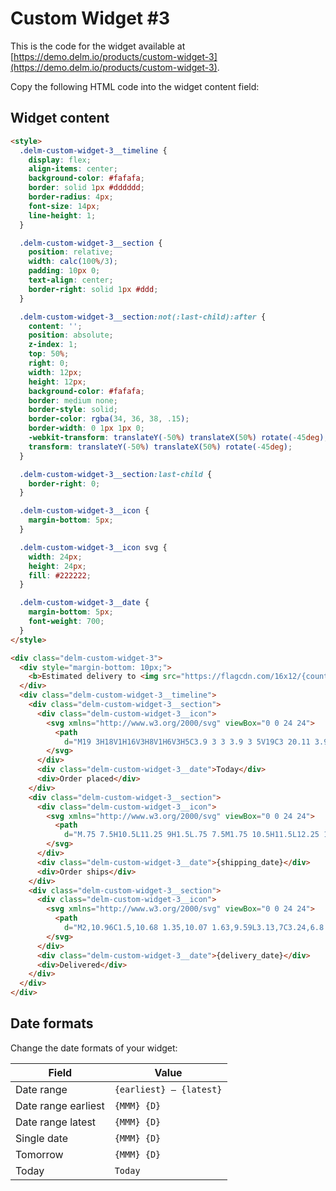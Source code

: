 # Custom Widget #3

This is the code for the widget available at [https://demo.delm.io/products/custom-widget-3](https://demo.delm.io/products/custom-widget-3).

Copy the following HTML code into the widget content field:

## Widget content

```html
<style>
  .delm-custom-widget-3__timeline {
    display: flex;
    align-items: center;
    background-color: #fafafa;
    border: solid 1px #dddddd;
    border-radius: 4px;
    font-size: 14px;
    line-height: 1;
  }

  .delm-custom-widget-3__section {
    position: relative;
    width: calc(100%/3);
    padding: 10px 0;
    text-align: center;
    border-right: solid 1px #ddd;
  }

  .delm-custom-widget-3__section:not(:last-child):after {
    content: '';
    position: absolute;
    z-index: 1;
    top: 50%;
    right: 0;
    width: 12px;
    height: 12px;
    background-color: #fafafa;
    border: medium none;
    border-style: solid;
    border-color: rgba(34, 36, 38, .15);
    border-width: 0 1px 1px 0;
    -webkit-transform: translateY(-50%) translateX(50%) rotate(-45deg);
    transform: translateY(-50%) translateX(50%) rotate(-45deg);
  }

  .delm-custom-widget-3__section:last-child {
    border-right: 0;
  }

  .delm-custom-widget-3__icon {
    margin-bottom: 5px;
  }

  .delm-custom-widget-3__icon svg {
    width: 24px;
    height: 24px;
    fill: #222222;
  }

  .delm-custom-widget-3__date {
    margin-bottom: 5px;
    font-weight: 700;
  }
</style>

<div class="delm-custom-widget-3">
  <div style="margin-bottom: 10px;">
    <b>Estimated delivery to <img src="https://flagcdn.com/16x12/{country_code_lower}.png" width="16" height="12" alt="{country_code_lower}" style="vertical-align: middle;"> {country_name} {delivery_date}.</b> {order_deadline}
  </div>
  <div class="delm-custom-widget-3__timeline">
    <div class="delm-custom-widget-3__section">
      <div class="delm-custom-widget-3__icon">
        <svg xmlns="http://www.w3.org/2000/svg" viewBox="0 0 24 24">
          <path
            d="M19 3H18V1H16V3H8V1H6V3H5C3.9 3 3 3.9 3 5V19C3 20.11 3.9 21 5 21H19C20.11 21 21 20.11 21 19V5C21 3.9 20.11 3 19 3M19 19H5V9H19V19M5 7V5H19V7H5M10.56 17.46L16.5 11.53L15.43 10.47L10.56 15.34L8.45 13.23L7.39 14.29L10.56 17.46Z" />
        </svg>
      </div>
      <div class="delm-custom-widget-3__date">Today</div>
      <div>Order placed</div>
    </div>
    <div class="delm-custom-widget-3__section">
      <div class="delm-custom-widget-3__icon">
        <svg xmlns="http://www.w3.org/2000/svg" viewBox="0 0 24 24">
          <path
            d="M.75 7.5H10.5L11.25 9H1.5L.75 7.5M1.75 10.5H11.5L12.25 12H2.5L1.75 10.5M18 18.5C18.83 18.5 19.5 17.83 19.5 17C19.5 16.17 18.83 15.5 18 15.5C17.17 15.5 16.5 16.17 16.5 17C16.5 17.83 17.17 18.5 18 18.5M19.5 9.5H17V12H21.46L19.5 9.5M8 18.5C8.83 18.5 9.5 17.83 9.5 17C9.5 16.17 8.83 15.5 8 15.5C7.17 15.5 6.5 16.17 6.5 17C6.5 17.83 7.17 18.5 8 18.5M20 8L23 12V17H21C21 18.66 19.66 20 18 20C16.34 20 15 18.66 15 17H11C11 18.66 9.65 20 8 20C6.34 20 5 18.66 5 17H3V13.5 13.5H5V15H5.76C6.31 14.39 7.11 14 8 14C8.89 14 9.69 14.39 10.24 15H15V6H3V6C3 4.89 3.89 4 5 4H17V8H20Z" />
        </svg>
      </div>
      <div class="delm-custom-widget-3__date">{shipping_date}</div>
      <div>Order ships</div>
    </div>
    <div class="delm-custom-widget-3__section">
      <div class="delm-custom-widget-3__icon">
        <svg xmlns="http://www.w3.org/2000/svg" viewBox="0 0 24 24">
          <path
            d="M2,10.96C1.5,10.68 1.35,10.07 1.63,9.59L3.13,7C3.24,6.8 3.41,6.66 3.6,6.58L11.43,2.18C11.59,2.06 11.79,2 12,2C12.21,2 12.41,2.06 12.57,2.18L20.47,6.62C20.66,6.72 20.82,6.88 20.91,7.08L22.36,9.6C22.64,10.08 22.47,10.69 22,10.96L21,11.54V16.5C21,16.88 20.79,17.21 20.47,17.38L12.57,21.82C12.41,21.94 12.21,22 12,22C11.79,22 11.59,21.94 11.43,21.82L3.53,17.38C3.21,17.21 3,16.88 3,16.5V10.96C2.7,11.13 2.32,11.14 2,10.96M12,4.15V4.15L12,10.85V10.85L17.96,7.5L12,4.15M5,15.91L11,19.29V12.58L5,9.21V15.91M19,15.91V12.69L14,15.59C13.67,15.77 13.3,15.76 13,15.6V19.29L19,15.91M13.85,13.36L20.13,9.73L19.55,8.72L13.27,12.35L13.85,13.36Z" />
        </svg>
      </div>
      <div class="delm-custom-widget-3__date">{delivery_date}</div>
      <div>Delivered</div>
    </div>
  </div>
</div>
```

## Date formats

Change the date formats of your widget:

| Field               | Value                   |
| ------------------- | ----------------------- |
| Date range          | `{earliest} – {latest}` |
| Date range earliest | `{MMM} {D}`             |
| Date range latest   | `{MMM} {D}`             |
| Single date         | `{MMM} {D}`             |
| Tomorrow            | `{MMM} {D}`             |
| Today               | `Today`                 |
